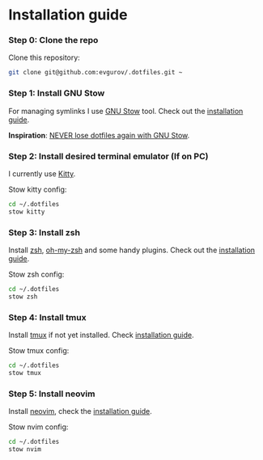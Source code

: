 # Installation guide

### Step 0: Clone the repo

Clone this repository:
```bash
git clone git@github.com:evgurov/.dotfiles.git ~
```
### Step 1: Install GNU Stow

For managing symlinks I use [GNU Stow](https://www.gnu.org/software/stow/) tool. Check out the [installation guide](/docs/INSTALL_STOW.md).

**Inspiration**: [NEVER lose dotfiles again with GNU Stow](https://www.youtube.com/watch?v=NoFiYOqnC4o).

### Step 2: Install desired terminal emulator (If on PC)

I currently use [Kitty](https://sw.kovidgoyal.net/kitty/).

Stow kitty config:
```bash
cd ~/.dotfiles
stow kitty
```

### Step 3: Install zsh

Install [zsh](https://www.zsh.org/), [oh-my-zsh](https://ohmyz.sh/) and some handy plugins. Check out the [installation guide](/docs/INSTALL_ZSH.md).

Stow zsh config:
```bash
cd ~/.dotfiles
stow zsh
```

### Step 4: Install tmux

Install [tmux](https://github.com/tmux/tmux) if not yet installed. Check [installation guide](/docs/INSTALL_TMUX.md).

Stow tmux config:
```bash
cd ~/.dotfiles
stow tmux
```

### Step 5: Install neovim

Install [neovim](https://neovim.io/), check the [installation guide](/docs/INSTALL_NVIM.md).

Stow nvim config:
```bash
cd ~/.dotfiles
stow nvim
```
